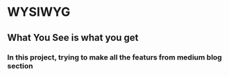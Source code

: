 # WYSIWYG

## What You See is what you get

### In this project, trying to make all the featurs from medium blog section
